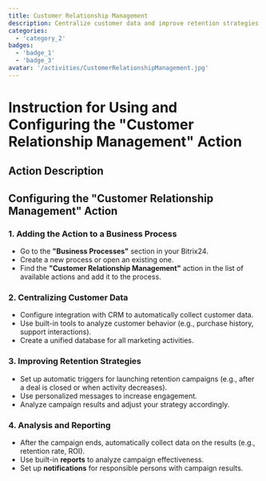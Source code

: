 ```yaml
---
title: Customer Relationship Management
description: Centralize customer data and improve retention strategies.
categories: 
  - 'category_2'
badges: 
  - 'badge_1'
  - 'badge_3'
avatar: '/activities/CustomerRelationshipManagement.jpg'
---
```


# Instruction for Using and Configuring the "Customer Relationship Management" Action

## Action Description

## **Configuring the "Customer Relationship Management" Action**

### 1. Adding the Action to a Business Process
- Go to the **"Business Processes"** section in your Bitrix24.
- Create a new process or open an existing one.
- Find the **"Customer Relationship Management"** action in the list of available actions and add it to the process.

### 2. Centralizing Customer Data
- Configure integration with CRM to automatically collect customer data.
- Use built-in tools to analyze customer behavior (e.g., purchase history, support interactions).
- Create a unified database for all marketing activities.

### 3. Improving Retention Strategies
- Set up automatic triggers for launching retention campaigns (e.g., after a deal is closed or when activity decreases).
- Use personalized messages to increase engagement.
- Analyze campaign results and adjust your strategy accordingly.

### 4. Analysis and Reporting
- After the campaign ends, automatically collect data on the results (e.g., retention rate, ROI).
- Use built-in **reports** to analyze campaign effectiveness.
- Set up **notifications** for responsible persons with campaign results.  
